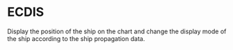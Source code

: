 # ECDIS
Display the position of the ship on the chart and change the display mode of the ship according to the ship propagation data.
